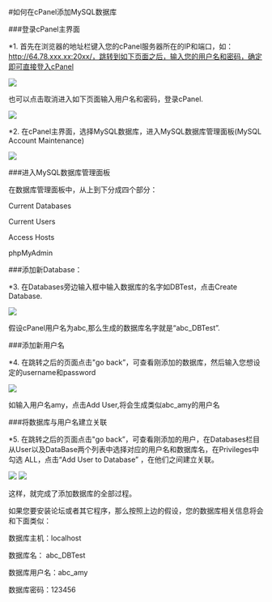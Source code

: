 <!-- --- title: 如何在cPanel添加MySQL数据库 ->
<!-- --- tags: cpanel 数据库 -->
#如何在cPanel添加MySQL数据库

###登录cPanel主界面

 *1. 首先在浏览器的地址栏键入您的cPanel服务器所在的IP和端口，如：http://64.78.xxx.xx:20xx/，跳转到如下页面之后，输入您的用户名和密码，确定即可直接登入cPanel

![](http://ww2.sinaimg.cn/large/a74ecc4cjw1e13awyq77wj.jpg)
 
   也可以点击取消进入如下页面输入用户名和密码，登录cPanel.

![](http://ww2.sinaimg.cn/large/a74e55b4jw1e13b0p92isj.jpg)

*2. 在cPanel主界面，选择MySQL数据库，进入MySQL数据库管理面板(MySQL Account Maintenance)

![](http://ww3.sinaimg.cn/large/a74ecc4cjw1e13lbxzoxpj.jpg)

###进入MySQL数据库管理面板

在数据库管理面板中，从上到下分成四个部分：

Current Databases 

Current Users 

Access Hosts

phpMyAdmin

###添加新Database：

*3. 在Databases旁边输入框中输入数据库的名字如DBTest，点击Create Database.

![](http://ww2.sinaimg.cn/large/a74eed94jw1e13mfxvyszj.jpg)

假设cPanel用户名为abc,那么生成的数据库名字就是“abc_DBTest”.

###添加新用户名

*4. 在跳转之后的页面点击"go back”，可查看刚添加的数据库，然后输入您想设定的username和password

![](http://ww1.sinaimg.cn/large/a74e55b4jw1e13mqotxzdj.jpg)

如输入用户名amy，点击Add User,将会生成类似abc_amy的用户名

###将数据库与用户名建立关联

*5. 在跳转之后的页面点击"go back”，可查看刚添加的用户，在Databases栏目从User以及DataBase两个列表中选择对应的用户名和数据库名，在Privileges中勾选 ALL，点击“Add User to Database” ，在他们之间建立关联。

![](http://ww2.sinaimg.cn/large/a74ecc4cjw1e13nhzohisj.jpg)
![](http://ww3.sinaimg.cn/large/a74eed94jw1e13nnwn272j.jpg)

这样，就完成了添加数据库的全部过程。

如果您要安装论坛或者其它程序，那么按照上边的假设，您的数据库相关信息将会和下面类似：

数据库主机：localhost

数据库名： abc_DBTest

数据库用户名：abc_amy

数据库密码：123456